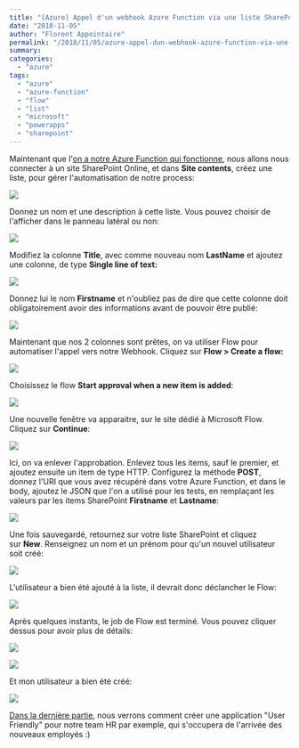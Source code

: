 ```yaml
---
title: "[Azure] Appel d'un webhook Azure Function via une liste SharePoint et automatisé avec Flow"
date: "2018-11-05"
author: "Florent Appointaire"
permalink: "/2018/11/05/azure-appel-dun-webhook-azure-function-via-une-liste-sharepoint-et-automatise-avec-flow/"
summary:
categories: 
  - "azure"
tags: 
  - "azure"
  - "azure-function"
  - "flow"
  - "list"
  - "microsoft"
  - "powerapps"
  - "sharepoint"
---
```

Maintenant que l'[on a notre Azure Function qui fonctionne](https://cloudyjourney.fr/2018/10/31/azure-creation-dun-utilisateur-avec-azure-function/), nous allons nous connecter à un site SharePoint Online, et dans **Site contents**, créez une liste, pour gérer l'automatisation de notre process:

[![](https://cloudyjourney.fr/wp-content/uploads/2018/10/SharePointList01.png)](https://cloudyjourney.fr/wp-content/uploads/2018/10/SharePointList01.png)

Donnez un nom et une description à cette liste. Vous pouvez choisir de l'afficher dans le panneau latéral ou non:

[![](https://cloudyjourney.fr/wp-content/uploads/2018/10/SharePointList02.png)](https://cloudyjourney.fr/wp-content/uploads/2018/10/SharePointList02.png)

Modifiez la colonne **Title**, avec comme nouveau nom **LastName** et ajoutez une colonne, de type **Single line of text:**

[![](https://cloudyjourney.fr/wp-content/uploads/2018/10/SharePointList03.png)](https://cloudyjourney.fr/wp-content/uploads/2018/10/SharePointList03.png)

Donnez lui le nom **Firstname** et n'oubliez pas de dire que cette colonne doit obligatoirement avoir des informations avant de pouvoir être publié:

[![](https://cloudyjourney.fr/wp-content/uploads/2018/10/SharePointList04.png)](https://cloudyjourney.fr/wp-content/uploads/2018/10/SharePointList04.png)

Maintenant que nos 2 colonnes sont prêtes, on va utiliser Flow pour automatiser l'appel vers notre Webhook. Cliquez sur **Flow > Create a flow:**

[![](https://cloudyjourney.fr/wp-content/uploads/2018/10/SharePointList05.png)](https://cloudyjourney.fr/wp-content/uploads/2018/10/SharePointList05.png)

Choisissez le flow **Start approval when a new item is added**:

[![](https://cloudyjourney.fr/wp-content/uploads/2018/10/SharePointList06.png)](https://cloudyjourney.fr/wp-content/uploads/2018/10/SharePointList06.png)

Une nouvelle fenêtre va apparaitre, sur le site dédié à Microsoft Flow. Cliquez sur **Continue**:

[![](https://cloudyjourney.fr/wp-content/uploads/2018/10/SharePointList07.png)](https://cloudyjourney.fr/wp-content/uploads/2018/10/SharePointList07.png)

Ici, on va enlever l'approbation. Enlevez tous les items, sauf le premier, et ajoutez ensuite un item de type HTTP. Configurez la méthode **POST**, donnez l'URI que vous avez récupéré dans votre Azure Function, et dans le body, ajoutez le JSON que l'on a utilisé pour les tests, en remplaçant les valeurs par les items SharePoint **Firstname** et **Lastname**:

[![](https://cloudyjourney.fr/wp-content/uploads/2018/10/SharePointList08.png)](https://cloudyjourney.fr/wp-content/uploads/2018/10/SharePointList08.png)

Une fois sauvegardé, retournez sur votre liste SharePoint et cliquez sur **New**. Renseignez un nom et un prénom pour qu'un nouvel utilisateur soit créé:

[![](https://cloudyjourney.fr/wp-content/uploads/2018/10/SharePointList09-1.png)](https://cloudyjourney.fr/wp-content/uploads/2018/10/SharePointList09-1.png)

L'utilisateur a bien été ajouté à la liste, il devrait donc déclancher le Flow:

[![](https://cloudyjourney.fr/wp-content/uploads/2018/10/SharePointList10-1.png)](https://cloudyjourney.fr/wp-content/uploads/2018/10/SharePointList10-1.png)

Après quelques instants, le job de Flow est terminé. Vous pouvez cliquer dessus pour avoir plus de détails:

[![](https://cloudyjourney.fr/wp-content/uploads/2018/10/SharePointList11.png)](https://cloudyjourney.fr/wp-content/uploads/2018/10/SharePointList11.png)

[![](https://cloudyjourney.fr/wp-content/uploads/2018/10/SharePointList12-1.png)](https://cloudyjourney.fr/wp-content/uploads/2018/10/SharePointList12-1.png)

Et mon utilisateur a bien été créé:

[![](https://cloudyjourney.fr/wp-content/uploads/2018/10/SharePointList13.png)](https://cloudyjourney.fr/wp-content/uploads/2018/10/SharePointList13.png)

[Dans la dernière partie](https://cloudyjourney.fr/2018/11/06/azure-creation-dune-application-powerapps-pour-une-liste-sharepoint/), nous verrons comment créer une application "User Friendly" pour notre team HR par exemple, qui s'occupera de l'arrivée des nouveaux employés :)
